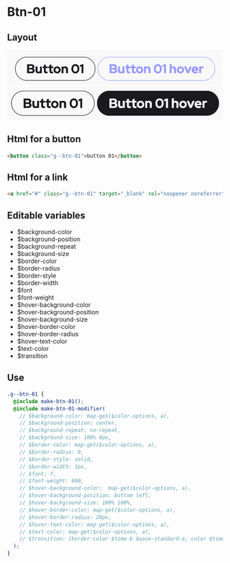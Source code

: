 # Btn-01

## Layout

![alt text][btn-01]
![alt text][btn-01--second]

[btn-01]: /src/img/global-components/btn/g--btn-01.png
[btn-01--second]: /src/img/global-components/btn/g--btn-01--second.png

## Html for a button

```html
<button class="g--btn-01">button 01</button>
```

## Html for a link

```html
<a href="#" class="g--btn-01" target="_blank" rel="noopener noreferrer">button 01</a>
```

## Editable variables

- $background-color
- $background-position
- $background-repeat
- $background-size
- $border-color
- $border-radius
- $border-style
- $border-width
- $font
- $font-weight
- $hover-background-color
- $hover-background-position
- $hover-background-size
- $hover-border-color
- $hover-border-radius
- $hover-text-color
- $text-color
- $transition

## Use

```scss
.g--btn-01 {
  @include make-btn-01();
  @include make-btn-01-modifier(
    // $background-color: map-get($color-options, a),
    // $background-position: center,
    // $background-repeat: no-repeat,
    // $background-size: 100% 0px,
    // $border-color: map-get($color-options, a),
    // $border-radius: 0,
    // $border-style: solid,
    // $border-width: 1px,
    // $font: f,
    // $font-weight: 600,
    // $hover-background-color:  map-get($color-options, a),
    // $hover-background-position: bottom left,
    // $hover-background-size: 100% 100%,
    // $hover-border-color: map-get($color-options, a),
    // $hover-border-radius: 20px,
    // $hover-text-color: map-get($color-options, a),
    // $text-color: map-get($color-options, a),
    // $transition: (border-color $time-b $ease-standard-a, color $time-b $ease-standard-a, background $time-b $ease-standard-a, background-size $time-b $ease-standard-a)
  );
}
```

